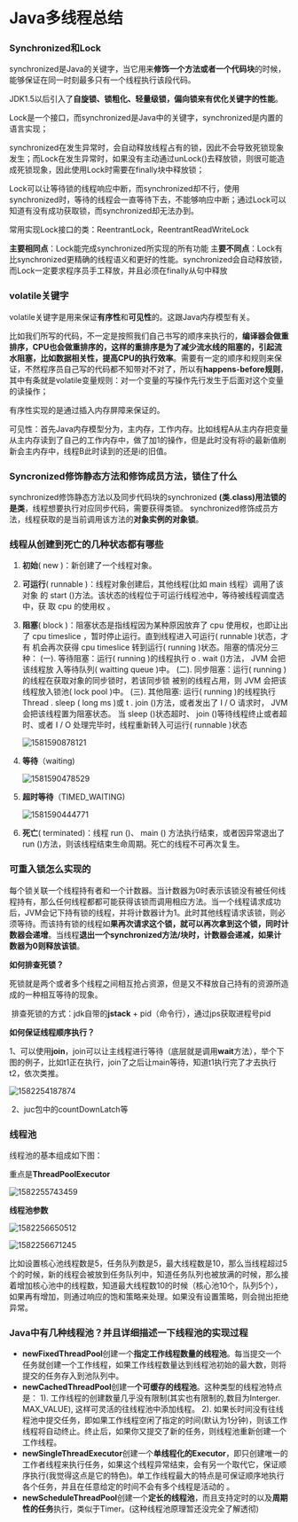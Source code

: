 # Java多线程总结

### Synchronized和Lock

synchronized是Java的关键字，当它用来**修饰一个方法或者一个代码块**的时候，能够保证在同一时刻最多只有一个线程执行该段代码。

JDK1.5以后引入了**自旋锁、锁粗化、轻量级锁，偏向锁来有优化关键字的性能**。

Lock是一个接口，而synchronized是Java中的关键字，synchronized是内置的语言实现；

synchronized在发生异常时，会自动释放线程占有的锁，因此不会导致死锁现象发生；而Lock在发生异常时，如果没有主动通过unLock()去释放锁，则很可能造成死锁现象，因此使用Lock时需要在finally块中释放锁；

Lock可以让等待锁的线程响应中断，而synchronized却不行，使用synchronized时，等待的线程会一直等待下去，不能够响应中断；通过Lock可以知道有没有成功获取锁，而synchronized却无法办到。

常用实现Lock接口的类：ReentrantLock，ReentrantReadWriteLock

**主要相同点**：Lock能完成synchronized所实现的所有功能
主**要不同点**：Lock有比synchronized更精确的线程语义和更好的性能。synchronized会自动释放锁，而Lock一定要求程序员手工释放，并且必须在finally从句中释放

### volatile关键字

volatile关键字是用来保证**有序性**和**可见性**的。这跟Java内存模型有关。

比如我们所写的代码，不一定是按照我们自己书写的顺序来执行的，**编译器会做重排序，CPU也会做重排序的，这样的重排序是为了减少流水线的阻塞的，引起流水阻塞，比如数据相关性，提高CPU的执行效率**。需要有一定的顺序和规则来保证，不然程序员自己写的代码都不知带对不对了，所以有**happens-before规则**，其中有条就是volatile变量规则：对一个变量的写操作先行发生于后面对这个变量的读操作；

有序性实现的是通过插入内存屏障来保证的。

可见性：首先Java内存模型分为，主内存，工作内存。比如线程A从主内存把变量从主内存读到了自己的工作内存中，做了加1的操作，但是此时没有将i的最新值刷新会主内存中，线程B此时读到的还是i的旧值。

### Syncronized修饰静态方法和修饰成员方法，锁住了什么

synchronized修饰静态方法以及同步代码块的synchronized **(类.class)用法锁的是类**，线程想要执行对应同步代码，需要获得类锁。
synchronized修饰成员方法，线程获取的是当前调用该方法的**对象实例的对象锁**。

### 线程从创建到死亡的几种状态都有哪些

1. **初始**( new )：新创建了一个线程对象。

2. **可运行**( runnable )：线程对象创建后，其他线程(比如 main 线程）调用了该对象 的 start ()方法。该状态的线程位于可运行线程池中，等待被线程调度选中，获 取 cpu 的使用权 。

3. **阻塞**( block )：阻塞状态是指线程因为某种原因放弃了 cpu 使用权，也即让出了 cpu timeslice ，暂时停止运行。直到线程进入可运行( runnable )状态，才有 机会再次获得 cpu timeslice 转到运行( running )状态。阻塞的情况分三种：
   (一). 等待阻塞：运行( running )的线程执行 o . wait ()方法， JVM 会把该线程放 入等待队列( waitting queue )中。
   (二). 同步阻塞：运行( running )的线程在获取对象的同步锁时，若该同步锁 被别的线程占用，则 JVM 会把该线程放入锁池( lock pool )中。
   (三). 其他阻塞: 运行( running )的线程执行 Thread . sleep ( long ms )或 t . join ()方法，或者发出了 I / O 请求时， JVM 会把该线程置为阻塞状态。 当 sleep ()状态超时、 join ()等待线程终止或者超时、或者 I / O 处理完毕时，线程重新转入可运行( runnable )状态

   ![1581590878121](http://img.fosuchao.com/1581590878121.png)

   

4. **等待**（waiting)

   ![1581590478529](http://img.fosuchao.com/1581590478529.png)

5. **超时等待**（TIMED_WAITING)

   ![1581590444771](http://img.fosuchao.com/1581590444771.png)

6. **死亡**( terminated)：线程 run ()、 main () 方法执行结束，或者因异常退出了 run ()方法，则该线程结束生命周期。死亡的线程不可再次复生。

### 可重入锁怎么实现的

每个锁关联一个线程持有者和一个计数器。当计数器为0时表示该锁没有被任何线程持有，那么任何线程都都可能获得该锁而调用相应方法。当一个线程请求成功后，JVM会记下持有锁的线程，并将计数器计为1。此时其他线程请求该锁，则必须等待。而该持有锁的线程如**果再次请求这个锁，就可以再次拿到这个锁，同时计数器会递增**。当线程**退出一个synchronized方法/块时，计数器会递减，如果计数器为0则释放该锁**。

**如何排查死锁？**

​		死锁就是两个或者多个线程之间相互抢占资源，但是又不释放自己持有的资源所造成的一种相互等待的现象。

​		排查死锁的方式：jdk自带的**jstack** + pid（命令行），通过jps获取进程号pid

**如何保证线程顺序执行？**

​		1、可以使用**join**，join可以让主线程进行等待（底层就是调用**wait**方法），举个下图的例子，比如t1正在执行，join了之后让main等待，知道t1执行完了才去执行t2，依次类推。

![1582254187874](http://img.fosuchao.com/1582254187874.png)

​		2、juc包中的countDownLatch等

### 线程池

线程池的基本组成如下图：

重点是**ThreadPoolExecutor**

![1582255743459](http://img.fosuchao.com/1582255743459.png)

**线程池参数**

![1582256650512](http://img.fosuchao.com/1582256650512.png)

![1582256671245](http://img.fosuchao.com/1582256671245.png)

比如设置核心池线程数是5，任务队列数是5，最大线程数是10，那么当线程超过5个的时候，新的线程会被放到任务队列中，知道任务队列也被放满的时候，那么接着增加核心池中的线程数，知道最大线程数10的时候（核心池10个，队列5个），如果再有增加，则通过响应的饱和策略来处理。如果没有设置策略，则会抛出拒绝异常。

### Java中有几种线程池？并且详细描述一下线程池的实现过程

- **newFixedThreadPool**创建一个**指定工作线程数量的线程池**。每当提交一个任务就创建一个工作线程，如果工作线程数量达到线程池初始的最大数，则将提交的任务存入到池队列中。
- **newCachedThreadPool**创建一**个可缓存的线程池**。这种类型的线程池特点是：
  1). 工作线程的创建数量几乎没有限制(其实也有限制的,数目为Interger. MAX_VALUE), 这样可灵活的往线程池中添加线程。
  2). 如果长时间没有往线程池中提交任务，即如果工作线程空闲了指定的时间(默认为1分钟)，则该工作线程将自动终止。终止后，如果你又提交了新的任务，则线程池重新创建一个工作线程。
- **newSingleThreadExecutor**创建一个**单线程化的Executor**，即只创建唯一的工作者线程来执行任务，如果这个线程异常结束，会有另一个取代它，保证顺序执行(我觉得这点是它的特色)。单工作线程最大的特点是可保证顺序地执行各个任务，并且在任意给定的时间不会有多个线程是活动的 。
- **newScheduleThreadPool**创建一个**定长的线程池**，而且支持定时的以及**周期性的任务**执行，类似于Timer。(这种线程池原理暂还没完全了解透彻)